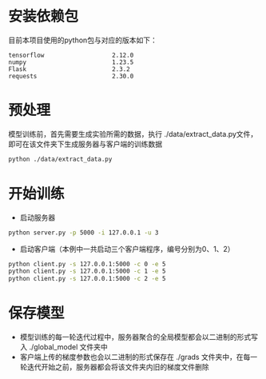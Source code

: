 # 安装依赖包
目前本项目使用的python包与对应的版本如下：
```
tensorflow                   2.12.0
numpy                        1.23.5
Flask                        2.3.2
requests                     2.30.0
```

# 预处理
模型训练前，首先需要生成实验所需的数据，执行 ./data/extract_data.py文件，即可在该文件夹下生成服务器与客户端的训练数据
```sh
python ./data/extract_data.py
```

# 开始训练
- 启动服务器
```sh
python server.py -p 5000 -i 127.0.0.1 -u 3
```
- 启动客户端（本例中一共启动三个客户端程序，编号分别为0、1、2）
```sh
python client.py -s 127.0.0.1:5000 -c 0 -e 5
python client.py -s 127.0.0.1:5000 -c 1 -e 5
python client.py -s 127.0.0.1:5000 -c 2 -e 5
```

# 保存模型
- 模型训练的每一轮迭代过程中，服务器聚合的全局模型都会以二进制的形式写入 ./global_model 文件夹中
- 客户端上传的梯度参数也会以二进制的形式保存在 ./grads 文件夹中，在每一轮迭代开始之前，服务器都会将该文件夹内旧的梯度文件删除
